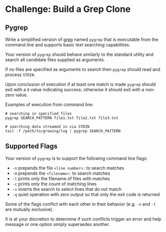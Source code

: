 # Challenge: Build a Grep Clone

## Pygrep

Write a simplified version of [grep][grep] named `pygrep` that is executable from the command line and supports basic text searching capabilities.

Your version of `pygrep` should behave similarly to the standard utility and search all candidate files supplied as arguments.  

If no files are specified as arguments to search then `pygrep` should read and process `STDIN`.

Upon conclusion of execution if at least one match is made `pygrep` should exit with a `0` value indicating success; otherwise it should exit with a non-zero value.

Examples of execution from command line:

    # searching in specified files
    pygrep SEARCH_PATTERN file1.txt file2.txt file3.txt

    # searching data streamed in via STDIN
    tail -f /path/to/growing/log | pygrep SEARCH_PATTERN

## Supported Flags

Your version of `pygrep` is to support the following command line flags:

- `-n` prepends the file `<line number>:` to search matches
- `-H` prepends the `<filename>:` to search matches
- `-l` prints only the filename of files with matches
- `-c` prints only the count of matching lines
- `-v` inverts the search to select lines that do *not* match
- `-q` quiet operation with zero output so that only the exit code is returned

Some of the flags conflict with each other in their behavior (e.g. `-n` and `-l` are mutually exclusive).

It is at your discretion to determine if such conflicts trigger an error and help message or one option simply supersedes another.

[grep]: https://en.wikipedia.org/wiki/Grep
